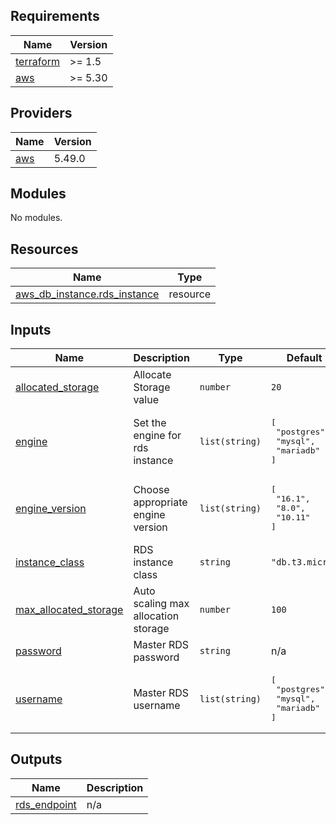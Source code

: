 <!-- BEGINNING OF PRE-COMMIT-TERRAFORM DOCS HOOK -->
## Requirements

| Name | Version |
|------|---------|
| <a name="requirement_terraform"></a> [terraform](#requirement\_terraform) | >= 1.5 |
| <a name="requirement_aws"></a> [aws](#requirement\_aws) | >= 5.30 |

## Providers

| Name | Version |
|------|---------|
| <a name="provider_aws"></a> [aws](#provider\_aws) | 5.49.0 |

## Modules

No modules.

## Resources

| Name | Type |
|------|------|
| [aws_db_instance.rds_instance](https://registry.terraform.io/providers/hashicorp/aws/latest/docs/resources/db_instance) | resource |

## Inputs

| Name | Description | Type | Default | Required |
|------|-------------|------|---------|:--------:|
| <a name="input_allocated_storage"></a> [allocated\_storage](#input\_allocated\_storage) | Allocate Storage value | `number` | `20` | no |
| <a name="input_engine"></a> [engine](#input\_engine) | Set the engine for rds instance | `list(string)` | <pre>[<br>  "postgres",<br>  "mysql",<br>  "mariadb"<br>]</pre> | no |
| <a name="input_engine_version"></a> [engine\_version](#input\_engine\_version) | Choose appropriate engine version | `list(string)` | <pre>[<br>  "16.1",<br>  "8.0",<br>  "10.11"<br>]</pre> | no |
| <a name="input_instance_class"></a> [instance\_class](#input\_instance\_class) | RDS instance class | `string` | `"db.t3.micro"` | no |
| <a name="input_max_allocated_storage"></a> [max\_allocated\_storage](#input\_max\_allocated\_storage) | Auto scaling max allocation storage | `number` | `100` | no |
| <a name="input_password"></a> [password](#input\_password) | Master RDS password | `string` | n/a | yes |
| <a name="input_username"></a> [username](#input\_username) | Master RDS username | `list(string)` | <pre>[<br>  "postgres",<br>  "mysql",<br>  "mariadb"<br>]</pre> | no |

## Outputs

| Name | Description |
|------|-------------|
| <a name="output_rds_endpoint"></a> [rds\_endpoint](#output\_rds\_endpoint) | n/a |
<!-- END OF PRE-COMMIT-TERRAFORM DOCS HOOK -->
